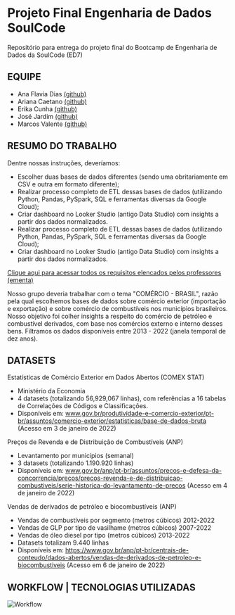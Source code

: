 # Projeto Final Engenharia de Dados SoulCode 

Repositório para entrega do projeto final do Bootcamp de Engenharia de Dados da SoulCode (ED7)  

## EQUIPE

* Ana Flavia Dias [(github)](github.com/anafla7)
* Ariana Caetano [(github)](github.com/ariana-caetano)
* Erika Cunha [(github)](github.com/Erikacunha024)
* José Jardim [(github)](github.com/JoseJardimPV)
* Marcos Valente [(github)](github.com/MarcosVCS)

## RESUMO DO TRABALHO

Dentre nossas instruções, deveríamos:
* Escolher duas bases de dados diferentes (sendo uma obritariamente em CSV e outra em formato diferente);
* Realizar processo completo de ETL dessas bases de dados (utilizando Python, Pandas, PySpark, SQL e ferramentas diversas da Google Cloud);
* Criar dashboard no Looker Studio (antigo Data Studio) com insights a partir dos dados normalizados.
* Realizar processo completo de ETL dessas bases de dados (utilizando Python, Pandas, PySpark, SQL e ferramentas diversas da Google Cloud);
* Criar dashboard no Looker Studio (antigo Data Studio) com insights a partir dos dados normalizados.

[Clique aqui para acessar todos os requisitos elencados pelos professores (ementa)](https://github.com/MarcosVCS/Projeto-Final---Engenharia-de-Dados---SoulCode/blob/main/Recursos%20README/Requisitos_trabalho.md)

Nosso grupo deveria trabalhar com o tema "COMÉRCIO - BRASIL", razão pela qual escolhemos bases de dados sobre comércio exterior (importação e exportação) e sobre comércio de combustíveis nos municípios brasileiros. Nosso objetivo foi colher insights a respeito do comércio de petróleo e combustível derivados, com base nos comércios externo e interno desses bens. Filtramos os dados disponíveis entre 2013 - 2022 (janela temporal de dez anos).


## DATASETS

Estatísticas de Comércio Exterior em Dados Abertos (COMEX STAT)
- Ministério da Economia
- 4 datasets (totalizando 56,929,067 linhas), com referências a 16 tabelas de Correlações de Códigos e Classificações.
- Disponíveis em: www.gov.br/produtividade-e-comercio-exterior/pt-br/assuntos/comercio-exterior/estatisticas/base-de-dados-bruta (Acesso em 3 de janeiro de 2022)

Preços de Revenda e de Distribuição de Combustíveis (ANP)
- Levantamento por municípios (semanal)
- 3 datasets (totalizando 1.190.920 linhas)
- Disponíveis em: www.gov.br/anp/pt-br/assuntos/precos-e-defesa-da-concorrencia/precos/precos-revenda-e-de-distribuicao-combustiveis/serie-historica-do-levantamento-de-precos (Acesso em 4 de janeiro de 2022)

Vendas de derivados de petróleo e biocombustíveis (ANP)
- Vendas de combustíveis por segmento (metros cúbicos) 2012-2022 
- Vendas de GLP por tipo de vasilhame (metros cúbicos) 2007-2022 
- Vendas de óleo diesel por tipo (metros cúbicos) 2013-2022
- Datasets totalizam 9.440 linhas
- Disponíveis em: https://www.gov.br/anp/pt-br/centrais-de-conteudo/dados-abertos/vendas-de-derivados-de-petroleo-e-biocombustiveis (Acesso em 6 de janeiro de 2022)

## WORKFLOW | TECNOLOGIAS UTILIZADAS

![Workflow](https://github.com/MarcosVCS/Projeto-Final---Engenharia-de-Dados---SoulCode/blob/main/Recursos%20README/Workflow.png?raw=true)

